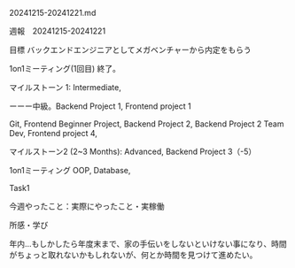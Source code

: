 20241215-20241221.md

週報　20241215-20241221

目標 バックエンドエンジニアとしてメガベンチャーから内定をもらう

1on1ミーティング(1回目) 終了。

マイルストーン 1: Intermediate,

ーーー中級。Backend Project 1, Frontend project 1

Git, Frontend Beginner Project, Backend Project 2, Backend Project 2 Team Dev, Frontend project 4,

マイルストーン2 (2~3 Months): Advanced, Backend Project 3（-5）

1on1ミーティング OOP, Database,

Task1

今週やったこと：実際にやったこと・実稼働

所感・学び

年内...もしかしたら年度末まで、家の手伝いをしないといけない事になり、時間がちょっと取れないかもしれないが、何とか時間を見つけて進めたい。
